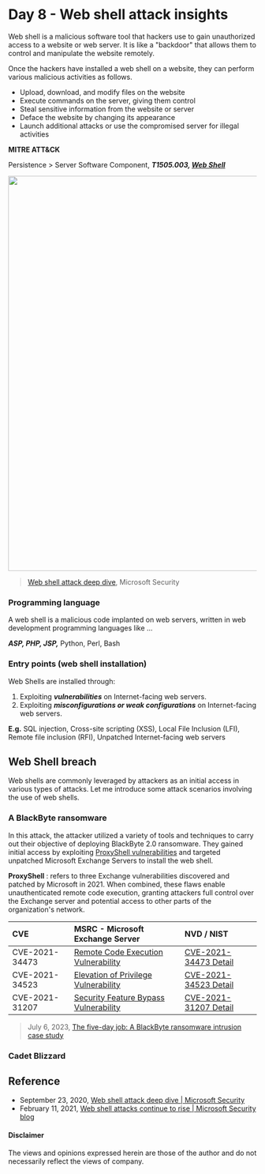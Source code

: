 # Day 8 - Web shell attack insights
Web shell is a malicious software tool that hackers use to gain unauthorized access to a website or web server. It is like a "backdoor" that allows them to control and manipulate the website remotely.

Once the hackers have installed a web shell on a website, they can perform various malicious activities as follows.
- Upload, download, and modify files on the website
- Execute commands on the server, giving them control
- Steal sensitive information from the website or server
- Deface the website by changing its appearance
- Launch additional attacks or use the compromised server for illegal activities

**MITRE ATT&CK**

Persistence > Server Software Component, ***T1505.003, [Web Shell](https://attack.mitre.org/techniques/T1505/003/)***

<img src="https://github.com/LearningKijo/SecurityResearcher-Note/assets/120234772/e986e761-d8a1-43c6-ba4b-63e4389d11d4" width="800" />

> [Web shell attack deep dive](https://www.youtube.com/watch?v=jvGUahJGJnY), Microsoft Security 

### Programming language
A web shell is a malicious code implanted on web servers, written in web development programming languages like ...

***ASP, PHP, JSP,*** Python, Perl, Bash

### Entry points (web shell installation)
Web Shells are installed through:

1. Exploiting ***vulnerabilities*** on Internet-facing web servers.
2. Exploiting ***misconfigurations or weak configurations*** on Internet-facing web servers.

**E.g.**   SQL injection, Cross-site scripting (XSS), Local File Inclusion (LFI), Remote file inclusion (RFI), Unpatched Internet-facing web servers

## Web Shell breach
Web shells are commonly leveraged by attackers as an initial access in various types of attacks. Let me introduce some attack scenarios involving the use of web shells.

### A BlackByte ransomware
In this attack, the attacker utilized a variety of tools and techniques to carry out their objective of deploying BlackByte 2.0 ransomware. They gained initial access by exploiting [ProxyShell vulnerabilities](https://techcommunity.microsoft.com/t5/exchange-team-blog/proxyshell-vulnerabilities-and-your-exchange-server/ba-p/2684705) and targeted unpatched Microsoft Exchange Servers to install the web shell.

**ProxyShell** : refers to three Exchange vulnerabilities discovered and patched by Microsoft in 2021. When combined, these flaws enable unauthenticated remote code execution, granting attackers full control over the Exchange server and potential access to other parts of the organization's network.

| CVE            | MSRC - Microsoft Exchange Server | NVD / NIST |
|:---------------|:-------|:----------|
| CVE-2021-34473 | [Remote Code Execution Vulnerability](https://msrc.microsoft.com/update-guide/vulnerability/CVE-2021-34473) | [CVE-2021-34473 Detail](https://nvd.nist.gov/vuln/detail/CVE-2021-34473) |
| CVE-2021-34523 | [Elevation of Privilege Vulnerability](https://msrc.microsoft.com/update-guide/vulnerability/CVE-2021-34523) | [CVE-2021-34523 Detail](https://nvd.nist.gov/vuln/detail/CVE-2021-34523) |
| CVE-2021-31207 | [Security Feature Bypass Vulnerability](https://msrc.microsoft.com/update-guide/vulnerability/CVE-2021-31207) | [CVE-2021-31207 Detail](https://nvd.nist.gov/vuln/detail/CVE-2021-31207) |

> July 6, 2023, [The five-day job: A BlackByte ransomware intrusion case study](https://www.microsoft.com/en-us/security/blog/2023/07/06/the-five-day-job-a-blackbyte-ransomware-intrusion-case-study/)

### Cadet Blizzard

## Reference
- September 23, 2020, [Web shell attack deep dive | Microsoft Security](https://www.youtube.com/watch?v=jvGUahJGJnY)
- February 11, 2021, [Web shell attacks continue to rise | Microsoft Security blog](https://www.microsoft.com/en-us/security/blog/2021/02/11/web-shell-attacks-continue-to-rise/)


#### Disclaimer
The views and opinions expressed herein are those of the author and do not necessarily reflect the views of company.
